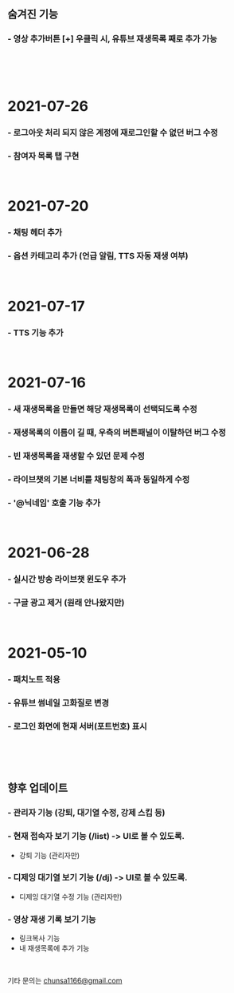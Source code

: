 ## 숨겨진 기능
### - 영상 추가버튼 [+] 우클릭 시, 유튜브 재생목록 째로 추가 가능

<br>
<br>
<br>

# 2021-07-26
### - 로그아웃 처리 되지 않은 계정에 재로그인할 수 없던 버그 수정
### - 참여자 목록 탭 구현

<br>

# 2021-07-20
### - 채팅 헤더 추가
### - 옵션 카테고리 추가 (언급 알림, TTS 자동 재생 여부)

<br>

# 2021-07-17
### - TTS 기능 추가

<br>

# 2021-07-16
### - 새 재생목록을 만들면 해당 재생목록이 선택되도록 수정
### - 재생목록의 이름이 길 때, 우측의 버튼패널이 이탈하던 버그 수정
### - 빈 재생목록을 재생할 수 있던 문제 수정
### - 라이브챗의 기본 너비를 채팅창의 폭과 동일하게 수정
### - '@닉네임' 호출 기능 추가

<br>

# 2021-06-28
### - 실시간 방송 라이브챗 윈도우 추가
### - 구글 광고 제거 (원래 안나왔지만)

<br>

# 2021-05-10
### - 패치노트 적용
### - 유튜브 썸네일 고화질로 변경
### - 로그인 화면에 현재 서버(포트번호) 표시

<br>
<br>
<br>

## 향후 업데이트

### - 관리자 기능 (강퇴, 대기열 수정, 강제 스킵 등)
### - 현재 접속자 보기 기능 (/list) -> UI로 볼 수 있도록.
- 강퇴 기능 (관리자만)
### - 디제잉 대기열 보기 기능 (/dj) -> UI로 볼 수 있도록.
- 디제잉 대기열 수정 기능 (관리자만)
### - 영상 재생 기록 보기 기능
- 링크복사 기능
- 내 재생목록에 추가 기능

<br>

기타 문의는 chunsa1166@gmail.com
